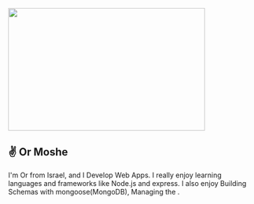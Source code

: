 
<img src="https://i.ibb.co/gRW0gwJ/ORMOSHE.png" width="400" height="250">

## ✌️ Or Moshe
I'm Or from Israel, and I Develop Web Apps.
I really enjoy learning languages and frameworks like Node.js and express.
I also enjoy Building Schemas with mongoose(MongoDB), Managing the .

